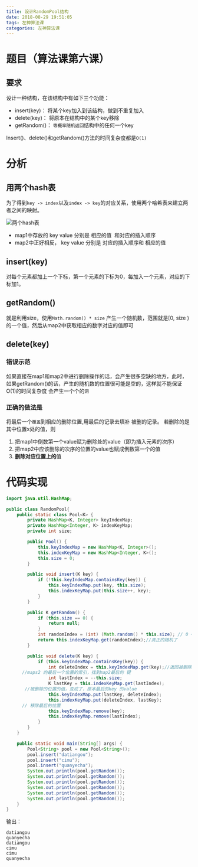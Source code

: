 ```yaml
---
title: 设计RandomPool结构
date: 2018-08-29 19:51:05
tags: 左神算法课
categories: 左神算法课
---
```

# 题目（算法课第六课）

## 要求
设计一种结构，在该结构中有如下三个功能：
- insert(key)：
将某个key加入到该结构，做到不重复加入
- delete(key)：
将原本在结构中的某个key移除
- getRandom()：
`等概率随机返回`结构中的任何一个key

Insert()、delete()和getRandom()方法的时间复杂度都是`O(1)`

<!-- more -->

# 分析

## 用两个hash表

为了得到`key -> index`以及`index -> key`的对应关系，使用两个哈希表来建立两者之间的映射。

![两个hash表](http://upload-images.jianshu.io/upload_images/11861611-b8416f0f75a7c311.jpg?imageMogr2/auto-orient/strip%7CimageView2/2/w/1240)

- map1中存放的 key value 分别是 相应的值  和对应的插入顺序
- map2中正好相反， key value 分别是 对应的插入顺序和 相应的值

## insert(key)
对每个元素都加上一个下标，第一个元素的下标为0，每加入一个元素，对应的下标加1。

## getRandom()
就是利用size，使用`Math.random() * size` 产生一个随机数，范围就是[0, size )的一个值，然后从map2中获取相应的数字对应的值即可

## delete(key)

### 错误示范
如果直接在map1和map2中进行删除操作的话，会产生很多空缺的地方，此时，如果getRandom()的话，产生的随机数的位置很可能是空的，这样就不能保证O(1)的时间复杂度
会产生一个个的`洞`

### 正确的做法是
将最后一个`覆盖`到相应的删除位置,用最后的记录去填补 被删的记录。
若删除的是其中位置x处的值，则
1. 把map1中倒数第一个value赋为删除处的value（即为插入元素的次序）
2. 把map2中应该删除的次序的位置的value也赋成倒数第一个的值
3. **删除对应位置上的**值


# 代码实现

```java
import java.util.HashMap;

public class RandomPool{
	public static class Pool<K> {
		private HashMap<K, Integer> keyIndexMap;
		private HashMap<Integer, K> indexKeyMap;
		private int size;

		public Pool() {
			this.keyIndexMap = new HashMap<K, Integer>();
			this.indexKeyMap = new HashMap<Integer, K>();
			this.size = 0;
		}

		public void insert(K key) {
			if (!this.keyIndexMap.containsKey(key)) {
				this.keyIndexMap.put(key, this.size);
				this.indexKeyMap.put(this.size++, key);
			}
		}

		public K getRandom() {
			if (this.size == 0) {
				return null;
			}
			int randomIndex = (int) (Math.random() * this.size); // 0 ~ size -1
			return this.indexKeyMap.get(randomIndex);//真正的随机了
		}

		public void delete(K key) {
			if (this.keyIndexMap.containsKey(key)) {
				int deleteIndex = this.keyIndexMap.get(key);//返回被删除处的index
      //maps2 的最后一个位置的索引，找到map2最后的 键
				int lastIndex = --this.size;
				K lastKey = this.indexKeyMap.get(lastIndex);
       //被删除的位置的值，变成了，原本最后的key 的value
				this.keyIndexMap.put(lastKey, deleteIndex);
				this.indexKeyMap.put(deleteIndex, lastKey);
      // 移除最后的位置
				this.keyIndexMap.remove(key);
				this.indexKeyMap.remove(lastIndex);
			}
		}
	}

	public static void main(String[] args) {
		Pool<String> pool = new Pool<String>();
		pool.insert("datiangou");
		pool.insert("cimu");
		pool.insert("quanyecha");
		System.out.println(pool.getRandom());
		System.out.println(pool.getRandom());
		System.out.println(pool.getRandom());
		System.out.println(pool.getRandom());
		System.out.println(pool.getRandom());
		System.out.println(pool.getRandom());
	}
}
```

输出：

```
datiangou
quanyecha
datiangou
cimu
cimu
quanyecha
```
